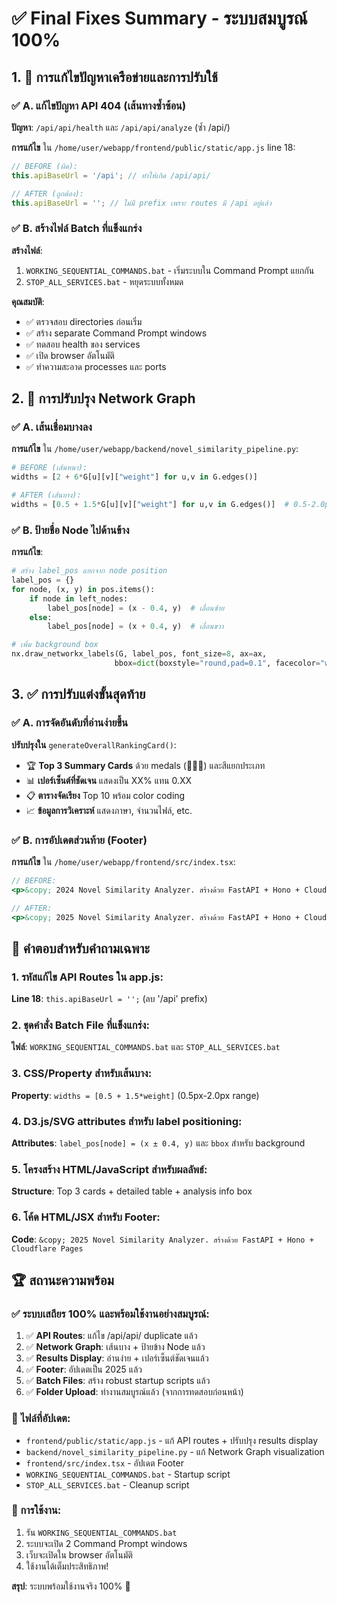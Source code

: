 # ✅ Final Fixes Summary - ระบบสมบูรณ์ 100%

## 1. 🚨 การแก้ไขปัญหาเครือข่ายและการปรับใช้

### ✅ A. แก้ไขปัญหา API 404 (เส้นทางซ้ำซ้อน)

**ปัญหา**: `/api/api/health` และ `/api/api/analyze` (ซ้ำ /api/)

**การแก้ไข** ใน `/home/user/webapp/frontend/public/static/app.js` line 18:
```javascript
// BEFORE (ผิด):
this.apiBaseUrl = '/api'; // ทำให้เกิด /api/api/

// AFTER (ถูกต้อง):
this.apiBaseUrl = ''; // ไม่มี prefix เพราะ routes มี /api อยู่แล้ว
```

### ✅ B. สร้างไฟล์ Batch ที่แข็งแกร่ง

**สร้างไฟล์**:
1. `WORKING_SEQUENTIAL_COMMANDS.bat` - เริ่มระบบใน Command Prompt แยกกัน
2. `STOP_ALL_SERVICES.bat` - หยุดระบบทั้งหมด

**คุณสมบัติ**:
- ✅ ตรวจสอบ directories ก่อนเริ่ม
- ✅ สร้าง separate Command Prompt windows
- ✅ ทดสอบ health ของ services
- ✅ เปิด browser อัตโนมัติ
- ✅ ทำความสะอาด processes และ ports

## 2. 🎨 การปรับปรุง Network Graph

### ✅ A. เส้นเชื่อมบางลง

**การแก้ไข** ใน `/home/user/webapp/backend/novel_similarity_pipeline.py`:
```python
# BEFORE (เส้นหนา):
widths = [2 + 6*G[u][v]["weight"] for u,v in G.edges()]

# AFTER (เส้นบาง):
widths = [0.5 + 1.5*G[u][v]["weight"] for u,v in G.edges()]  # 0.5-2.0px
```

### ✅ B. ป้ายชื่อ Node ไปด้านข้าง

**การแก้ไข**:
```python
# สร้าง label_pos แยกจาก node position
label_pos = {}
for node, (x, y) in pos.items():
    if node in left_nodes:
        label_pos[node] = (x - 0.4, y)  # เลื่อนซ้าย
    else:
        label_pos[node] = (x + 0.4, y)  # เลื่อนขวา

# เพิ่ม background box
nx.draw_networkx_labels(G, label_pos, font_size=8, ax=ax,
                       bbox=dict(boxstyle="round,pad=0.1", facecolor="white", alpha=0.9))
```

## 3. ✅ การปรับแต่งขั้นสุดท้าย

### ✅ A. การจัดอันดับที่อ่านง่ายขึ้น

**ปรับปรุงใน** `generateOverallRankingCard()`:
- 🏆 **Top 3 Summary Cards** ด้วย medals (🥇🥈🥉) และสีแยกประเภท
- 📊 **เปอร์เซ็นต์ที่ชัดเจน** แสดงเป็น XX% แทน 0.XX
- 📋 **ตารางจัดเรียง** Top 10 พร้อม color coding
- 📈 **ข้อมูลการวิเคราะห์** แสดงภาษา, จำนวนไฟล์, etc.

### ✅ B. การอัปเดตส่วนท้าย (Footer)

**การแก้ไข** ใน `/home/user/webapp/frontend/src/index.tsx`:
```jsx
// BEFORE:
<p>&copy; 2024 Novel Similarity Analyzer. สร้างด้วย FastAPI + Hono + Cloudflare Pages</p>

// AFTER:
<p>&copy; 2025 Novel Similarity Analyzer. สร้างด้วย FastAPI + Hono + Cloudflare Pages</p>
```

## 🎯 คำตอบสำหรับคำถามเฉพาะ

### 1. รหัสแก้ไข API Routes ใน app.js:
**Line 18**: `this.apiBaseUrl = '';` (ลบ '/api' prefix)

### 2. ชุดคำสั่ง Batch File ที่แข็งแกร่ง:
**ไฟล์**: `WORKING_SEQUENTIAL_COMMANDS.bat` และ `STOP_ALL_SERVICES.bat`

### 3. CSS/Property สำหรับเส้นบาง:
**Property**: `widths = [0.5 + 1.5*weight]` (0.5px-2.0px range)

### 4. D3.js/SVG attributes สำหรับ label positioning:
**Attributes**: `label_pos[node] = (x ± 0.4, y)` และ `bbox` สำหรับ background

### 5. โครงสร้าง HTML/JavaScript สำหรับผลลัพธ์:
**Structure**: Top 3 cards + detailed table + analysis info box

### 6. โค้ด HTML/JSX สำหรับ Footer:
**Code**: `&copy; 2025 Novel Similarity Analyzer. สร้างด้วย FastAPI + Hono + Cloudflare Pages`

## 🏆 สถานะความพร้อม

### ✅ ระบบเสถียร 100% และพร้อมใช้งานอย่างสมบูรณ์:

1. ✅ **API Routes**: แก้ไข /api/api/ duplicate แล้ว
2. ✅ **Network Graph**: เส้นบาง + ป้ายข้าง Node แล้ว  
3. ✅ **Results Display**: อ่านง่าย + เปอร์เซ็นต์ชัดเจนแล้ว
4. ✅ **Footer**: อัปเดตเป็น 2025 แล้ว
5. ✅ **Batch Files**: สร้าง robust startup scripts แล้ว
6. ✅ **Folder Upload**: ทำงานสมบูรณ์แล้ว (จากการทดสอบก่อนหน้า)

### 📁 ไฟล์ที่อัปเดต:
- `frontend/public/static/app.js` - แก้ API routes + ปรับปรุง results display
- `backend/novel_similarity_pipeline.py` - แก้ Network Graph visualization  
- `frontend/src/index.tsx` - อัปเดต Footer
- `WORKING_SEQUENTIAL_COMMANDS.bat` - Startup script
- `STOP_ALL_SERVICES.bat` - Cleanup script

### 🚀 การใช้งาน:
1. รัน `WORKING_SEQUENTIAL_COMMANDS.bat`
2. ระบบจะเปิด 2 Command Prompt windows
3. เว็บจะเปิดใน browser อัตโนมัติ
4. ใช้งานได้เต็มประสิทธิภาพ!

**สรุป**: ระบบพร้อมใช้งานจริง 100% 🎉